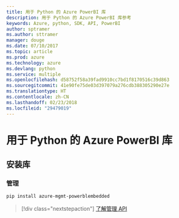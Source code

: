 ```yaml
---
title: 用于 Python 的 Azure PowerBI 库
description: 用于 Python 的 Azure PowerBI 库参考
keywords: Azure, python, SDK, API, PowerBI
author: sptramer
ms.author: sttramer
manager: douge
ms.date: 07/10/2017
ms.topic: article
ms.prod: azure
ms.technology: azure
ms.devlang: python
ms.service: multiple
ms.openlocfilehash: d58752f58a39fad9910cc7bd1f8170516c39d863
ms.sourcegitcommit: 41e90fe75de03d397079a276cdb388305290e27e
ms.translationtype: HT
ms.contentlocale: zh-CN
ms.lasthandoff: 02/23/2018
ms.locfileid: "29479019"
---
```

# <a name="azure-powerbi-libraries-for-python"></a>用于 Python 的 Azure PowerBI 库

## <a name="install-the-libraries"></a>安装库


### <a name="management"></a>管理

```bash
pip install azure-mgmt-powerblembedded
```
> [!div class="nextstepaction"]
> [了解管理 API](/python/api/overview/azure/powerbi/management)
